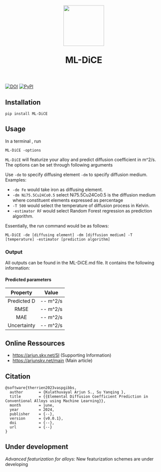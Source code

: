 <h1 align="center">
<img src="https://raw.githubusercontent.com/skvarjun/ML-DiCE/art/logo.svg" height="130">

ML-DiCE
</h1>
<br>

[![DOI](https://zenodo.org/badge/DOI/update_soon.svg)](https://doi.org/to/be/updated)
[![PyPI](https://img.shields.io/pypi/v/mldice)](https://pypi.org/project/VaspGibbs/)

## Installation

```
pip install ML-DiCE
```
## Usage

In a terminal , run
```
ML-DiCE -options
```

`ML-DiCE` will featurize your alloy and predict diffusion coefficient in m^2/s. The options can be set through following arguments

Use `-de` to specify diffusing element `-dm` to specify diffusion medium. Examples:

 * `-de Fe` would take iron as diffusing element.
 * `-dm Ni75.5Cu24Co0.5` select Ni75.5Cu24Co0.5 is the diffusion medium where constituent elements expressed as percentage 
 * `-T 500` would select the temperature of diffusion process in Kelvin.
 * `-estimator RF` would select Random Forest regression as prediction algorithm.

Essentially, the run command would be as follows:
```
ML-DiCE -de [diffusing element] -dm [diffusion medium] -T [temperature] -estimator [prediction algorithm]
```


### Output

All outputs can be found in the ML-DiCE.md file. It contains the following information:

#### Predicted parameters
|  Property   |    Value    |
|:-----------:|:-----------:|
| Predicted D | --    m^2/s |
|    RMSE     | --    m^2/s |
|     MAE     | --    m^2/s |
| Uncertainty | --    m^2/s |



## Online Ressources

* https://arjun.skv.net/SI (Supporting Information)
* https://arjunskv.net/main (Main article)


## Citation

```
@software{therrien2023vaspgibbs,
  author       = {Kulathuvayal Arjun S., Su Yanqing },
  title        = {{Elemental Diffusion Coefficient Prediction in Conventional Alloys using Machine Learning}},
  month        = june,
  year         = 2024,
  publisher    = {--},
  version      = {v0.0.1},
  doi          = {--},
  url          = {--}
}
```

## Under development

*Advanced featurization for alloys:* New featurization schemes are under developing


